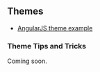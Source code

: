 ## Themes

* [AngularJS theme example](https://github.com/clovisdasilvaneto/Liferay-AngularJs-Theme)

### Theme Tips and Tricks

Coming soon.